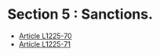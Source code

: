 # Section 5 : Sanctions.

* [Article L1225-70](./LEGIARTI000006900958.md)
* [Article L1225-71](./LEGIARTI000006900959.md)
